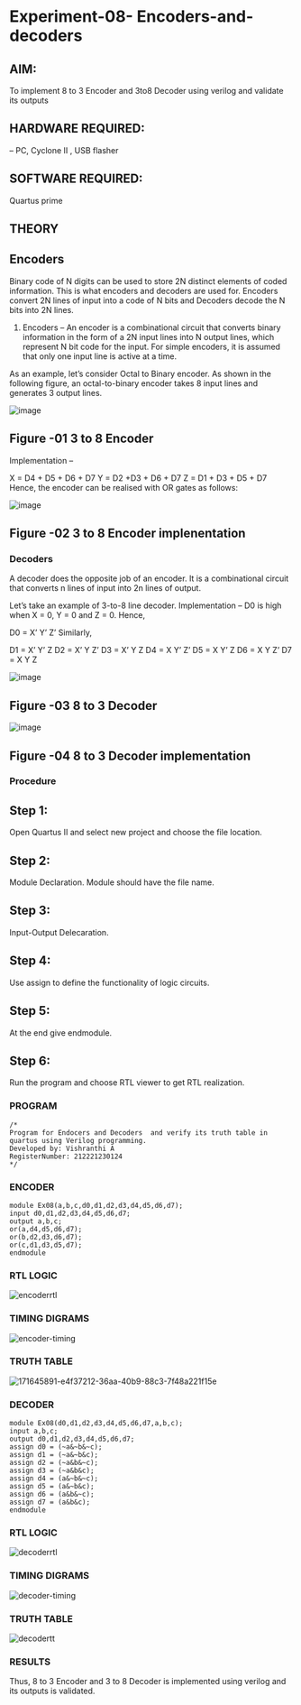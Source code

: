 # Experiment-08- Encoders-and-decoders 
## AIM: 
To implement 8 to 3 Encoder and  3to8 Decoder using verilog and validate its outputs
## HARDWARE REQUIRED:  
– PC, Cyclone II , USB flasher
## SOFTWARE REQUIRED:   
Quartus prime
## THEORY 

## Encoders
Binary code of N digits can be used to store 2N distinct elements of coded information. This is what encoders and decoders are used for. Encoders convert 2N lines of input into a code of N bits and Decoders decode the N bits into 2N lines.

1. Encoders –
An encoder is a combinational circuit that converts binary information in the form of a 2N input lines into N output lines, which represent N bit code for the input. For simple encoders, it is assumed that only one input line is active at a time.

As an example, let’s consider Octal to Binary encoder. As shown in the following figure, an octal-to-binary encoder takes 8 input lines and generates 3 output lines.

![image](https://user-images.githubusercontent.com/36288975/171543588-bc0746df-a173-4b35-989e-5fb7d385fe8a.png)
## Figure -01 3 to 8 Encoder 


Implementation –

X = D4 + D5 + D6 + D7
Y = D2 +D3 + D6 + D7
Z = D1 + D3 + D5 + D7 
Hence, the encoder can be realised with OR gates as follows:


![image](https://user-images.githubusercontent.com/36288975/171543740-68403b82-aa93-4c98-9343-f32b14885a2e.png)
## Figure -02 3 to 8 Encoder implenentation 

### Decoders 
A decoder does the opposite job of an encoder. It is a combinational circuit that converts n lines of input into 2n lines of output.

Let’s take an example of 3-to-8 line decoder.
Implementation –
D0 is high when X = 0, Y = 0 and Z = 0. Hence,

D0 = X’ Y’ Z’ 
Similarly,

D1 = X’ Y’ Z
D2 = X’ Y Z’
D3 = X’ Y Z
D4 = X Y’ Z’
D5 = X Y’ Z
D6 = X Y Z’
D7 = X Y Z 


![image](https://user-images.githubusercontent.com/36288975/171543978-ee2d0671-2846-40a1-8705-507fd6287a49.png)
## Figure -03 8 to 3 Decoder 



![image](https://user-images.githubusercontent.com/36288975/171543866-5a6eace6-8683-49d7-9c4f-a7cb30ec3035.png)
## Figure -04 8 to 3 Decoder implementation 

### Procedure
## Step 1:
Open Quartus II and select new project and choose the file location.

## Step 2:
Module Declaration. Module should have the file name.

## Step 3:
Input-Output Delecaration.

## Step 4:
Use assign to define the functionality of logic circuits.

## Step 5:
At the end give endmodule.

## Step 6:
Run the program and choose RTL viewer to get RTL realization.

### PROGRAM 
```
/*
Program for Endocers and Decoders  and verify its truth table in quartus using Verilog programming.
Developed by: Vishranthi A
RegisterNumber: 212221230124 
*/
```
### ENCODER
```
module Ex08(a,b,c,d0,d1,d2,d3,d4,d5,d6,d7);
input d0,d1,d2,d3,d4,d5,d6,d7;
output a,b,c;
or(a,d4,d5,d6,d7);
or(b,d2,d3,d6,d7);
or(c,d1,d3,d5,d7);
endmodule
```

### RTL LOGIC  
![encoderrtl](https://user-images.githubusercontent.com/93427278/171660188-6dfff037-8fce-4eef-a898-961b6f5c9d02.png)

### TIMING DIGRAMS  
![encoder-timing](https://user-images.githubusercontent.com/93427278/171659718-f2398bfd-2eb3-40ac-9ce7-1718f7095564.png)


 ### TRUTH TABLE
 ![171645891-e4f37212-36aa-40b9-88c3-7f48a221f15e](https://user-images.githubusercontent.com/93427278/171660297-0a827cd4-11b2-4b7b-80bf-6a790209d295.png)


### DECODER
```
module Ex08(d0,d1,d2,d3,d4,d5,d6,d7,a,b,c);
input a,b,c;
output d0,d1,d2,d3,d4,d5,d6,d7;
assign d0 = (~a&~b&~c);
assign d1 = (~a&~b&c);
assign d2 = (~a&b&~c);
assign d3 = (~a&b&c);
assign d4 = (a&~b&~c);
assign d5 = (a&~b&c);
assign d6 = (a&b&~c);
assign d7 = (a&b&c);
endmodule
```

### RTL LOGIC
![decoderrtl](https://user-images.githubusercontent.com/93427278/171660382-861724fe-fbb3-4aae-b3b1-dd3cbed504a6.png)

### TIMING DIGRAMS
![decoder-timing](https://user-images.githubusercontent.com/93427278/171659873-59b336c4-593f-46df-ac72-a8ad99fa80cd.png)


### TRUTH TABLE
![decodertt](https://user-images.githubusercontent.com/93427278/171660478-4e762fab-716f-4b63-96b3-41c1b3dcc0bd.jpg)

### RESULTS 
Thus, 8 to 3 Encoder and 3 to 8 Decoder is implemented using verilog and its outputs is validated.
